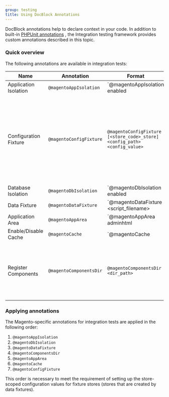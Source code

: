 ```yaml
---
group: testing
title: Using DocBlock Annotations
---
```


DocBlock annotations help to declare context in your code. In addition to built-in [PHPUnit annotations][]
, the Integration testing framework provides custom annotations described in this topic.

### Quick overview

The following annotations are available in integration tests:

Name|Annotation|Format|Description
---|---|---|---
Application Isolation|`@magentoAppIsolation`|`@magentoAppIsolation enabled|disabled`|Enables or disables application isolation when you run tests. When enabled, an application state after a test run will be the same as before the test run. For example, you should enable it, when you want to create sessions in a test, but you don't want them to affect other tests.
Configuration Fixture|`@magentoConfigFixture`|`@magentoConfigFixture [<store_code>_store] <config_path> <config_value>`|Sets up configuration settings for a particular test. The list of settings is stored in the `core_config_data` database table. After the test execution, the settings revert to their original state.
Database Isolation|`@magentoDbIsolation`|`@magentoDbIsolation enabled|disabled`|Enables or disables database isolation. Disabled by default, unless you are using `@magentoDataFixture`, in which case it is enabled by default. All data, required for a test, live during transaction only. Any test results won't be written in a database.
Data Fixture|`@magentoDataFixture`|`@magentoDataFixture <script_filename>|<method_name>`|Points to a class or a method which creates testing entities (fixtures) for test execution.
Application Area|`@magentoAppArea`|`@magentoAppArea adminhtml|frontend|global`|Configures test environment in the context of specified application area.
Enable/Disable Cache|`@magentoCache`|`@magentoCache <type>|all enabled|disabled`|Enables or disables certain cache segment or all of them to prevent isolation problems.
Register Components|`@magentoComponentsDir`|`@magentoComponentsDir <dir_path>`|Registers fixture components from specified directory (recursively). Unregisters the components after the test is finished.

### Applying annotations

The Magento-specific annotations for integration tests are applied in the following order:

1. `@magentoAppIsolation`
1. `@magentoDbIsolation`
1. `@magentoDataFixture`
1. `@magentoComponentsDir`
1. `@magentoAppArea`
1. `@magentoCache`
1. `@magentoConfigFixture`

This order is necessary to meet the requirement of setting up the store-scoped configuration values for fixture stores (stores that are created by data fixtures).

<!-- LINK DEFINITIONS -->

[PHPUnit annotations]: https://phpunit.readthedocs.io/en/7.4/annotations.html

